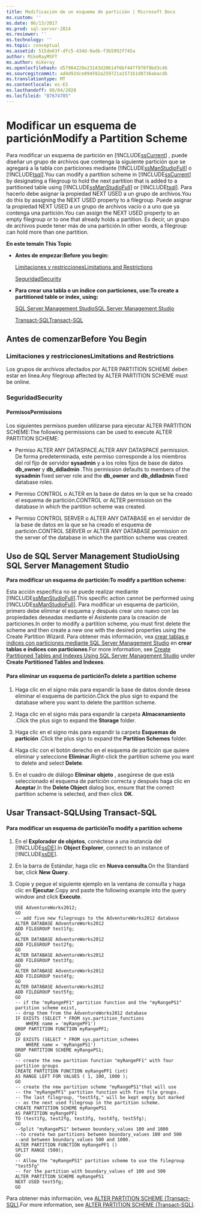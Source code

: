```yaml
---
title: Modificación de un esquema de partición | Microsoft Docs
ms.custom: ''
ms.date: 06/13/2017
ms.prod: sql-server-2014
ms.reviewer: ''
ms.technology: ''
ms.topic: conceptual
ms.assetid: 515de63f-dfc5-434d-9adb-f3b5992f745a
author: MikeRayMSFT
ms.author: mikeray
ms.openlocfilehash: d57984228e23143d2061df6bf447f978f9bd3c46
ms.sourcegitcommit: ad4d92dce894592a259721a1571b1d8736abacdb
ms.translationtype: MT
ms.contentlocale: es-ES
ms.lasthandoff: 08/04/2020
ms.locfileid: "87674785"
---
```

# <a name="modify-a-partition-scheme"></a><span data-ttu-id="fc865-102">Modificar un esquema de partición</span><span class="sxs-lookup"><span data-stu-id="fc865-102">Modify a Partition Scheme</span></span>
  <span data-ttu-id="fc865-103">Para modificar un esquema de partición en [!INCLUDE[ssCurrent](../../includes/sscurrent-md.md)] , puede diseñar un grupo de archivos que contenga la siguiente partición que se agregará a la tabla con particiones mediante [!INCLUDE[ssManStudioFull](../../includes/ssmanstudiofull-md.md)] o [!INCLUDE[tsql](../../includes/tsql-md.md)].</span><span class="sxs-lookup"><span data-stu-id="fc865-103">You can modify a partition scheme in [!INCLUDE[ssCurrent](../../includes/sscurrent-md.md)] by designating a filegroup to hold the next partition that is added to a partitioned table using [!INCLUDE[ssManStudioFull](../../includes/ssmanstudiofull-md.md)] or [!INCLUDE[tsql](../../includes/tsql-md.md)].</span></span> <span data-ttu-id="fc865-104">Para hacerlo debe asignar la propiedad NEXT USED a un grupo de archivos.</span><span class="sxs-lookup"><span data-stu-id="fc865-104">You do this by assigning the NEXT USED property to a filegroup.</span></span> <span data-ttu-id="fc865-105">Puede asignar la propiedad NEXT USED a un grupo de archivos vacío o a uno que ya contenga una partición.</span><span class="sxs-lookup"><span data-stu-id="fc865-105">You can assign the NEXT USED property to an empty filegroup or to one that already holds a partition.</span></span> <span data-ttu-id="fc865-106">Es decir, un grupo de archivos puede tener más de una partición.</span><span class="sxs-lookup"><span data-stu-id="fc865-106">In other words, a filegroup can hold more than one partition.</span></span>  
  
 <span data-ttu-id="fc865-107">**En este tema**</span><span class="sxs-lookup"><span data-stu-id="fc865-107">**In This Topic**</span></span>  
  
-   <span data-ttu-id="fc865-108">**Antes de empezar:**</span><span class="sxs-lookup"><span data-stu-id="fc865-108">**Before you begin:**</span></span>  
  
     [<span data-ttu-id="fc865-109">Limitaciones y restricciones</span><span class="sxs-lookup"><span data-stu-id="fc865-109">Limitations and Restrictions</span></span>](#Restrictions)  
  
     [<span data-ttu-id="fc865-110">Seguridad</span><span class="sxs-lookup"><span data-stu-id="fc865-110">Security</span></span>](#Security)  
  
-   <span data-ttu-id="fc865-111">**Para crear una tabla o un índice con particiones, use:**</span><span class="sxs-lookup"><span data-stu-id="fc865-111">**To create a partitioned table or index, using:**</span></span>  
  
     [<span data-ttu-id="fc865-112">SQL Server Management Studio</span><span class="sxs-lookup"><span data-stu-id="fc865-112">SQL Server Management Studio</span></span>](#SSMSProcedure)  
  
     [<span data-ttu-id="fc865-113">Transact-SQL</span><span class="sxs-lookup"><span data-stu-id="fc865-113">Transact-SQL</span></span>](#TsqlProcedure)  
  
##  <a name="before-you-begin"></a><a name="BeforeYouBegin"></a> <span data-ttu-id="fc865-114">Antes de comenzar</span><span class="sxs-lookup"><span data-stu-id="fc865-114">Before You Begin</span></span>  
  
###  <a name="limitations-and-restrictions"></a><a name="Restrictions"></a> <span data-ttu-id="fc865-115">Limitaciones y restricciones</span><span class="sxs-lookup"><span data-stu-id="fc865-115">Limitations and Restrictions</span></span>  
 <span data-ttu-id="fc865-116">Los grupos de archivos afectados por ALTER PARTITION SCHEME deben estar en línea.</span><span class="sxs-lookup"><span data-stu-id="fc865-116">Any filegroup affected by ALTER PARTITION SCHEME must be online.</span></span>  
  
###  <a name="security"></a><a name="Security"></a> <span data-ttu-id="fc865-117">Seguridad</span><span class="sxs-lookup"><span data-stu-id="fc865-117">Security</span></span>  
  
####  <a name="permissions"></a><a name="Permissions"></a> <span data-ttu-id="fc865-118">Permisos</span><span class="sxs-lookup"><span data-stu-id="fc865-118">Permissions</span></span>  
 <span data-ttu-id="fc865-119">Los siguientes permisos pueden utilizarse para ejecutar ALTER PARTITION SCHEME:</span><span class="sxs-lookup"><span data-stu-id="fc865-119">The following permissions can be used to execute ALTER PARTITION SCHEME:</span></span>  
  
-   <span data-ttu-id="fc865-120">Permiso ALTER ANY DATASPACE.</span><span class="sxs-lookup"><span data-stu-id="fc865-120">ALTER ANY DATASPACE permission.</span></span> <span data-ttu-id="fc865-121">De forma predeterminada, este permiso corresponde a los miembros del rol fijo de servidor **sysadmin** y a los roles fijos de base de datos **db_owner** y **db_ddladmin** .</span><span class="sxs-lookup"><span data-stu-id="fc865-121">This permission defaults to members of the **sysadmin** fixed server role and the **db_owner** and **db_ddladmin** fixed database roles.</span></span>  
  
-   <span data-ttu-id="fc865-122">Permiso CONTROL o ALTER en la base de datos en la que se ha creado el esquema de partición.</span><span class="sxs-lookup"><span data-stu-id="fc865-122">CONTROL or ALTER permission on the database in which the partition scheme was created.</span></span>  
  
-   <span data-ttu-id="fc865-123">Permiso CONTROL SERVER o ALTER ANY DATABASE en el servidor de la base de datos en la que se ha creado el esquema de partición.</span><span class="sxs-lookup"><span data-stu-id="fc865-123">CONTROL SERVER or ALTER ANY DATABASE permission on the server of the database in which the partition scheme was created.</span></span>  
  
##  <a name="using-sql-server-management-studio"></a><a name="SSMSProcedure"></a> <span data-ttu-id="fc865-124">Uso de SQL Server Management Studio</span><span class="sxs-lookup"><span data-stu-id="fc865-124">Using SQL Server Management Studio</span></span>  
 <span data-ttu-id="fc865-125">**Para modificar un esquema de partición:**</span><span class="sxs-lookup"><span data-stu-id="fc865-125">**To modify a partition scheme:**</span></span>  
  
 <span data-ttu-id="fc865-126">Esta acción específica no se puede realizar mediante [!INCLUDE[ssManStudioFull](../../includes/ssmanstudiofull-md.md)].</span><span class="sxs-lookup"><span data-stu-id="fc865-126">This specific action cannot be performed using [!INCLUDE[ssManStudioFull](../../includes/ssmanstudiofull-md.md)].</span></span> <span data-ttu-id="fc865-127">Para modificar un esquema de partición, primero debe eliminar el esquema y después crear uno nuevo con las propiedades deseadas mediante el Asistente para la creación de particiones.</span><span class="sxs-lookup"><span data-stu-id="fc865-127">In order to modify a partition scheme, you must first delete the scheme and then create a new one with the desired properties using the Create Partition Wizard.</span></span> <span data-ttu-id="fc865-128">Para obtener más información, vea [crear tablas e índices con particiones mediante SQL Server Management Studio](create-partitioned-tables-and-indexes.md#SSMSProcedure) en **crear tablas e índices con particiones**.</span><span class="sxs-lookup"><span data-stu-id="fc865-128">For more information, see [Create Partitioned Tables and Indexes Using SQL Server Management Studio](create-partitioned-tables-and-indexes.md#SSMSProcedure) under **Create Partitioned Tables and Indexes**.</span></span>  
  
#### <a name="to-delete-a-partition-scheme"></a><span data-ttu-id="fc865-129">Para eliminar un esquema de partición</span><span class="sxs-lookup"><span data-stu-id="fc865-129">To delete a partition scheme</span></span>  
  
1.  <span data-ttu-id="fc865-130">Haga clic en el signo más para expandir la base de datos donde desea eliminar el esquema de partición.</span><span class="sxs-lookup"><span data-stu-id="fc865-130">Click the plus sign to expand the database where you want to delete the partition scheme.</span></span>  
  
2.  <span data-ttu-id="fc865-131">Haga clic en el signo más para expandir la carpeta **Almacenamiento** .</span><span class="sxs-lookup"><span data-stu-id="fc865-131">Click the plus sign to expand the **Storage** folder.</span></span>  
  
3.  <span data-ttu-id="fc865-132">Haga clic en el signo más para expandir la carpeta **Esquemas de partición** .</span><span class="sxs-lookup"><span data-stu-id="fc865-132">Click the plus sign to expand the **Partition Schemes** folder.</span></span>  
  
4.  <span data-ttu-id="fc865-133">Haga clic con el botón derecho en el esquema de partición que quiere eliminar y seleccione **Eliminar**.</span><span class="sxs-lookup"><span data-stu-id="fc865-133">Right-click the partition scheme you want to delete and select **Delete**.</span></span>  
  
5.  <span data-ttu-id="fc865-134">En el cuadro de diálogo **Eliminar objeto** , asegúrese de que está seleccionado el esquema de partición correcta y después haga clic en **Aceptar**.</span><span class="sxs-lookup"><span data-stu-id="fc865-134">In the **Delete Object** dialog box, ensure that the correct partition scheme is selected, and then click **OK**.</span></span>  
  
##  <a name="using-transact-sql"></a><a name="TsqlProcedure"></a> <span data-ttu-id="fc865-135">Usar Transact-SQL</span><span class="sxs-lookup"><span data-stu-id="fc865-135">Using Transact-SQL</span></span>  
  
#### <a name="to-modify-a-partition-scheme"></a><span data-ttu-id="fc865-136">Para modificar un esquema de partición</span><span class="sxs-lookup"><span data-stu-id="fc865-136">To modify a partition scheme</span></span>  
  
1.  <span data-ttu-id="fc865-137">En el **Explorador de objetos**, conéctese a una instancia del [!INCLUDE[ssDE](../../includes/ssde-md.md)].</span><span class="sxs-lookup"><span data-stu-id="fc865-137">In **Object Explorer**, connect to an instance of [!INCLUDE[ssDE](../../includes/ssde-md.md)].</span></span>  
  
2.  <span data-ttu-id="fc865-138">En la barra de Estándar, haga clic en **Nueva consulta**.</span><span class="sxs-lookup"><span data-stu-id="fc865-138">On the Standard bar, click **New Query**.</span></span>  
  
3.  <span data-ttu-id="fc865-139">Copie y pegue el siguiente ejemplo en la ventana de consulta y haga clic en **Ejecutar**.</span><span class="sxs-lookup"><span data-stu-id="fc865-139">Copy and paste the following example into the query window and click **Execute**.</span></span>  
  
    ```  
    USE AdventureWorks2012;  
    GO  
    -- add five new filegroups to the AdventureWorks2012 database  
    ALTER DATABASE AdventureWorks2012  
    ADD FILEGROUP test1fg;  
    GO  
    ALTER DATABASE AdventureWorks2012  
    ADD FILEGROUP test2fg;  
    GO  
    ALTER DATABASE AdventureWorks2012  
    ADD FILEGROUP test3fg;  
    GO  
    ALTER DATABASE AdventureWorks2012  
    ADD FILEGROUP test4fg;  
    GO  
    ALTER DATABASE AdventureWorks2012  
    ADD FILEGROUP test5fg;  
    GO  
    -- if the "myRangePF1" partition function and the "myRangePS1" partition scheme exist,  
    -- drop them from the AdventureWorks2012 database  
    IF EXISTS (SELECT * FROM sys.partition_functions  
        WHERE name = 'myRangePF1')  
    DROP PARTITION FUNCTION myRangePF1;  
    GO  
    IF EXISTS (SELECT * FROM sys.partition_schemes  
        WHERE name = 'myRangePS1')  
    DROP PARTITION SCHEME myRangePS1;  
    GO  
    -- create the new partition function "myRangePF1" with four partition groups  
    CREATE PARTITION FUNCTION myRangePF1 (int)  
    AS RANGE LEFT FOR VALUES ( 1, 100, 1000 );  
    GO  
    -- create the new partition scheme "myRangePS1"that will use   
    -- the "myRangePF1" partition function with five file groups.  
    -- The last filegroup, "test5fg," will be kept empty but marked  
    -- as the next used filegroup in the partition scheme.  
    CREATE PARTITION SCHEME myRangePS1  
    AS PARTITION myRangePF1  
    TO (test1fg, test2fg, test3fg, test4fg, test5fg);  
    GO  
    --Split "myRangePS1" between boundary_values 100 and 1000  
    --to create two partitions between boundary_values 100 and 500  
    --and between boundary_values 500 and 1000.  
    ALTER PARTITION FUNCTION myRangePF1 ()  
    SPLIT RANGE (500);  
    GO  
    -- Allow the "myRangePS1" partition scheme to use the filegroup "test5fg"  
    -- for the partition with boundary_values of 100 and 500  
    ALTER PARTITION SCHEME myRangePS1  
    NEXT USED test5fg;  
    GO  
    ```  
  
 <span data-ttu-id="fc865-140">Para obtener más información, vea [ALTER PARTITION SCHEME &#40;Transact-SQL&#41;](/sql/t-sql/statements/alter-partition-scheme-transact-sql).</span><span class="sxs-lookup"><span data-stu-id="fc865-140">For more information, see [ALTER PARTITION SCHEME &#40;Transact-SQL&#41;](/sql/t-sql/statements/alter-partition-scheme-transact-sql).</span></span>  
  
  
